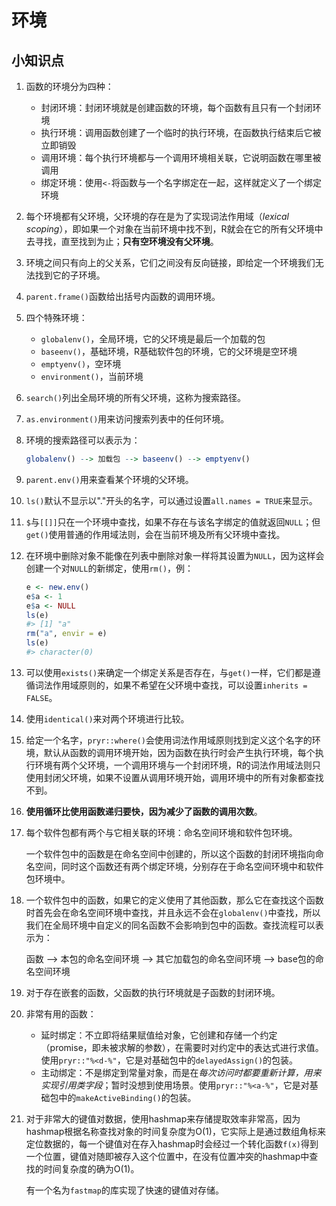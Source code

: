 # 环境

## 小知识点

1. 函数的环境分为四种：
   - 封闭环境：封闭环境就是创建函数的环境，每个函数有且只有一个封闭环境
   - 执行环境：调用函数创建了一个临时的执行环境，在函数执行结束后它被立即销毁
   - 调用环境：每个执行环境都与一个调用环境相关联，它说明函数在哪里被调用
   - 绑定环境：使用`<-`将函数与一个名字绑定在一起，这样就定义了一个绑定环境

2. 每个环境都有父环境，父环境的存在是为了实现词法作用域（*lexical scoping*），即如果一个对象在当前环境中找不到，R就会在它的所有父环境中去寻找，直至找到为止；**只有空环境没有父环境**。

3. 环境之间只有向上的父关系，它们之间没有反向链接，即给定一个环境我们无法找到它的子环境。

4. `parent.frame()`函数给出括号内函数的调用环境。

5. 四个特殊环境：
   - `globalenv()`，全局环境，它的父环境是最后一个加载的包
   - `baseenv()`，基础环境，R基础软件包的环境，它的父环境是空环境
   - `emptyenv()`，空环境
   - `environment()`，当前环境

6. `search()`列出全局环境的所有父环境，这称为搜索路径。

7. `as.environment()`用来访问搜索列表中的任何环境。

8. 环境的搜索路径可以表示为：

   ```R
   globalenv() --> 加载包 --> baseenv() --> emptyenv()
   ```

9. `parent.env()`用来查看某个环境的父环境。

10. `ls()`默认不显示以"."开头的名字，可以通过设置`all.names = TRUE`来显示。

11. `$`与`[[]]`只在一个环境中查找，如果不存在与该名字绑定的值就返回`NULL`；但`get()`使用普通的作用域法则，会在当前环境及所有父环境中查找。

12. 在环境中删除对象不能像在列表中删除对象一样将其设置为`NULL`，因为这样会创建一个对`NULL`的新绑定，使用`rm()`，例：

    ```R
    e <- new.env()
    e$a <- 1
    e$a <- NULL
    ls(e)
    #> [1] "a"
    rm("a", envir = e)
    ls(e)
    #> character(0)
    ```

13. 可以使用`exists()`来确定一个绑定关系是否存在，与`get()`一样，它们都是遵循词法作用域原则的，如果不希望在父环境中查找，可以设置`inherits = FALSE`。

14. 使用`identical()`来对两个环境进行比较。

15. 给定一个名字，`pryr::where()`会使用词法作用域原则找到定义这个名字的环境，默认从函数的调用环境开始，因为函数在执行时会产生执行环境，每个执行环境有两个父环境，一个调用环境与一个封闭环境，R的词法作用域法则只使用封闭父环境，如果不设置从调用环境开始，调用环境中的所有对象都查找不到。

16. **使用循环比使用函数递归要快，因为减少了函数的调用次数**。

17. 每个软件包都有两个与它相关联的环境：命名空间环境和软件包环境。

    一个软件包中的函数是在命名空间中创建的，所以这个函数的封闭环境指向命名空间，同时这个函数还有两个绑定环境，分别存在于命名空间环境中和软件包环境中。

18. 一个软件包中的函数，如果它的定义使用了其他函数，那么它在查找这个函数时首先会在命名空间环境中查找，并且永远不会在`globalenv()`中查找，所以我们在全局环境中自定义的同名函数不会影响到包中的函数。查找流程可以表示为：

    函数 --> 本包的命名空间环境 --> 其它加载包的命名空间环境 --> base包的命名空间环境

19. 对于存在嵌套的函数，父函数的执行环境就是子函数的封闭环境。

20. 非常有用的函数：
    - 延时绑定：不立即将结果赋值给对象，它创建和存储一个约定（promise，即未被求解的参数），在需要时对约定中的表达式进行求值。使用`pryr::"%<d-%"`，它是对基础包中的`delayedAssign()`的包装。
    - 主动绑定：不是绑定到常量对象，而是在*每次访问时都要重新计算，用来实现引用类字段*；暂时没想到使用场景。使用`pryr::"%<a-%"`，它是对基础包中的`makeActiveBinding()`的包装。

21. 对于非常大的键值对数据，使用hashmap来存储提取效率非常高，因为hashmap根据名称查找对象的时间复杂度为O(1)，它实际上是通过数组角标来定位数据的，每一个键值对在存入hashmap时会经过一个转化函数`f(x)`得到一个位置，键值对随即被存入这个位置中，在没有位置冲突的hashmap中查找的时间复杂度的确为O(1)。

    有一个名为`fastmap`的库实现了快速的键值对存储。